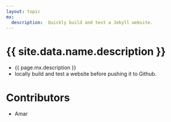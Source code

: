 ```yaml
---
layout: topic
mx:
  description:  Quickly build and test a Jekyll website.
---
```



# {{ site.data.name.description }}
- {{ page.mx.description }}
- locally build and test a website before pushing it to Github.


# Contributors
- Amar


